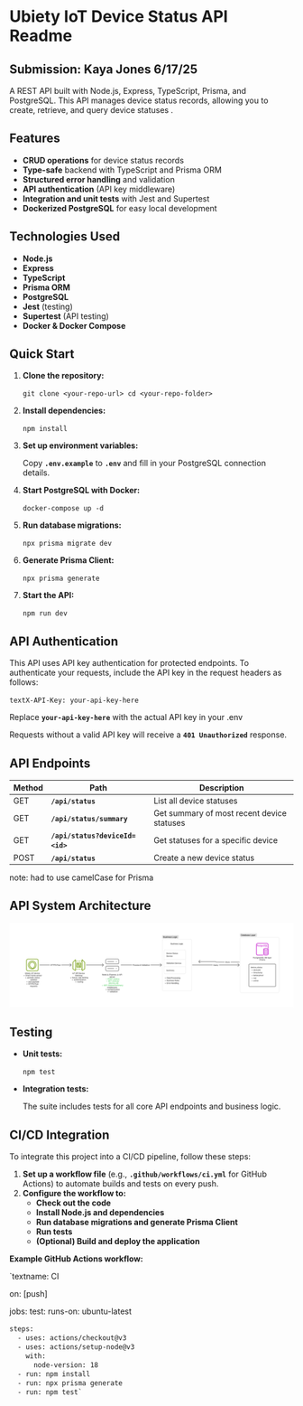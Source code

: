 # Ubiety IoT Device Status API Readme

## Submission: Kaya Jones 6/17/25

A  REST API built with Node.js, Express, TypeScript, Prisma, and PostgreSQL. This API manages device status records, allowing you to create, retrieve, and query device statuses .

## Features

- **CRUD operations** for device status records
- **Type-safe** backend with TypeScript and Prisma ORM
- **Structured error handling** and validation
- **API authentication** (API key middleware)
- **Integration and unit tests** with Jest and Supertest
- **Dockerized PostgreSQL** for easy local development

## Technologies Used

- **Node.js**
- **Express**
- **TypeScript**
- **Prisma ORM**
- **PostgreSQL**
- **Jest** (testing)
- **Supertest** (API testing)
- **Docker & Docker Compose**

## Quick Start

1. **Clone the repository:**
    
    `git clone <your-repo-url>
    cd <your-repo-folder>`
    
2. **Install dependencies:**
    
    `npm install`
    
3. **Set up environment variables:**
    
    Copy **`.env.example`** to **`.env`** and fill in your PostgreSQL connection details.
    
4. **Start PostgreSQL with Docker:**
    
    `docker-compose up -d`
    
5. **Run database migrations:**
    
    `npx prisma migrate dev`
    
6. **Generate Prisma Client:**
    
    `npx prisma generate`
    
7. **Start the API:**
    
    `npm run dev`
    

## API Authentication

This API uses API key authentication for protected endpoints. To authenticate your requests, include the API key in the request headers as follows:

`textX-API-Key: your-api-key-here`

Replace **`your-api-key-here`** with the actual API key in your .env 

Requests without a valid API key will receive a **`401 Unauthorized`** response.

## API Endpoints

| **Method** | **Path** | **Description** |
| --- | --- | --- |
| GET | **`/api/status`** | List all device statuses |
| GET | **`/api/status/summary`** | Get summary of most recent device statuses |
| GET | **`/api/status?deviceId=<id>`** | Get statuses for a specific device |
| POST | **`/api/status`** | Create a new device status |

note: had to use camelCase for Prisma 

## API System Architecture

![Ubiety API Design.png](apidesign.png)

## Testing

- **Unit tests:**
    
    `npm test`
    
- **Integration tests:**
    
    The suite includes tests for all core API endpoints and business logic.
    

## CI/CD Integration

To integrate this project into a CI/CD pipeline, follow these steps:

1. **Set up a workflow file** (e.g., **`.github/workflows/ci.yml`** for GitHub Actions) to automate builds and tests on every push.
2. **Configure the workflow to:**
    - **Check out the code**
    - **Install Node.js and dependencies**
    - **Run database migrations and generate Prisma Client**
    - **Run tests**
    - **(Optional) Build and deploy the application**

**Example GitHub Actions workflow:**

`textname: CI

on: [push]

jobs:
  test:
    runs-on: ubuntu-latest

    steps:
      - uses: actions/checkout@v3
      - uses: actions/setup-node@v3
        with:
          node-version: 18
      - run: npm install
      - run: npx prisma generate
      - run: npm test`

##
